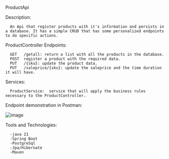ProductApi

Description:
      
      An Api that register products with it's information and persists in a database. It has a simple CRUD that has some personalized endpoints to do specific actions.

ProductController Endpoints:
      
      GET   /getall: return a list with all the products in the database.
      POST  register a product with the required data.
      PUT   /{sku}: update the product data.
      PUT   /saleprice/{sku}: update the saleprice and the time duration it will have.
Services:

      ProductService:  service that will apply the business rules necessary to the ProductController.
Endpoint demonstration in Postman:

![image](https://github.com/user-attachments/assets/d802696e-9be2-4429-a087-77b431c69679)

Tools and Technologies:

      -java 21
      -Spring Boot
      -PostgreSql
      -Jpa/Hibernate
      -Maven


